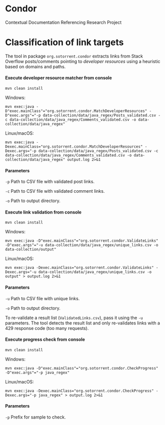 # Condor
Contextual Documentation Referencing Research Project

# Classification of link targets
The tool in package `org.sotorrent.condor` extracts links
from Stack Overflow posts/comments pointing to *developer resources* 
using a heuristic based on domains and paths.

#### Execute developer resource matcher from console

    mvn clean install

Windows:

    mvn exec:java -D"exec.mainClass"="org.sotorrent.condor.MatchDeveloperResources" -D"exec.args"="-p data-collection/data/java_regex/Posts_validated.csv -c data-collection/data/java_regex/Comments_validated.csv -o data-collection/data/java_regex"

Linux/macOS:

    mvn exec:java -Dexec.mainClass="org.sotorrent.condor.MatchDeveloperResources" -Dexec.args="-p data-collection/data/java_regex/Posts_validated.csv -c data-collection/data/java_regex/Comments_validated.csv -o data-collection/data/java_regex" output.log 2>&1

#### Parameters

`-p` Path to CSV file with validated post links.

`-c` Path to CSV file with validated comment links.

`-o` Path to output directory.

#### Execute link validation from console

    mvn clean install

Windows:

    mvn exec:java -D"exec.mainClass"="org.sotorrent.condor.ValidateLinks" -D"exec.args"="-u data-collection/data/java_regex/unique_links.csv -o data-collection/output"

Linux/macOS:

    mvn exec:java -Dexec.mainClass="org.sotorrent.condor.ValidateLinks" -Dexec.args="-u data-collection/data/java_regex/unique_links.csv -o output" > output.log 2>&1

#### Parameters

`-u` Path to CSV file with unique links.

`-o` Path to output directory.

To re-validate a result list (`ValidatedLinks.csv`), pass it using the `-u` parameters. The tool detects the result
list and only re-validates links with a 429 response code (too many requests).

#### Execute progress check from console

    mvn clean install

Windows:

    mvn exec:java -D"exec.mainClass"="org.sotorrent.condor.CheckProgress" -D"exec.args"="-p java_regex"

Linux/macOS:

    mvn exec:java -Dexec.mainClass="org.sotorrent.condor.CheckProgress" -Dexec.args="-p java_regex" > output.log 2>&1

#### Parameters

`-p` Prefix for sample to check.
